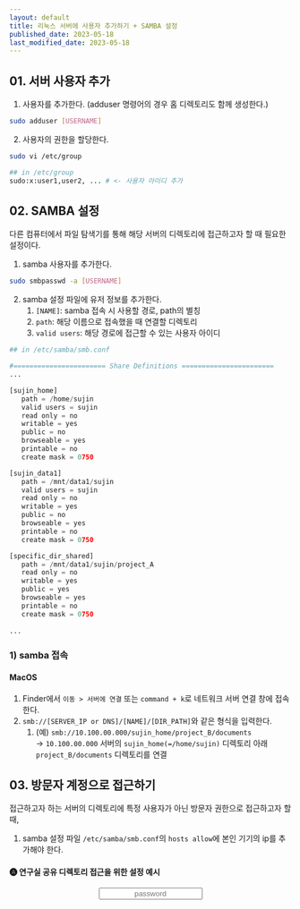 ```yaml
---
layout: default
title: 리눅스 서버에 사용자 추가하기 + SAMBA 설정
published_date: 2023-05-18
last_modified_date: 2023-05-18
---
```



## 01. 서버 사용자 추가

1. 사용자를 추가한다. (adduser 명령어의 경우 홈 디렉토리도 함께 생성한다.)

```bash
sudo adduser [USERNAME]
```

2. 사용자의 권한을 할당한다.

```bash
sudo vi /etc/group

## in /etc/group
sudo:x:user1,user2, ... # <- 사용자 아이디 추가
```


## 02. SAMBA 설정

다른 컴퓨터에서 파일 탐색기를 통해 해당 서버의 디렉토리에 접근하고자 할 때 필요한 설정이다.

1. samba 사용자를 추가한다.

```bash
sudo smbpasswd -a [USERNAME]
```

2. samba 설정 파일에 유저 정보를 추가한다.
    1. `[NAME]`: samba 접속 시 사용할 경로, path의 별칭
    2. `path`: 해당 이름으로 접속했을 때 연결할 디렉토리
    3. `valid users`: 해당 경로에 접근할 수 있는 사용자 아이디

```python
## in /etc/samba/smb.conf

#======================= Share Definitions =======================
...

[sujin_home]
   path = /home/sujin
   valid users = sujin
   read only = no
   writable = yes
   public = no
   browseable = yes
   printable = no
   create mask = 0750

[sujin_data1]
   path = /mnt/data1/sujin
   valid users = sujin
   read only = no
   writable = yes
   public = no
   browseable = yes
   printable = no
   create mask = 0750

[specific_dir_shared]
   path = /mnt/data1/sujin/project_A
   read only = no
   writable = yes
   public = yes
   browseable = yes
   printable = no
   create mask = 0750
   
...
```


### 1) samba 접속

#### MacOS

1. Finder에서 `이동 > 서버에 연결` 또는 `command + k`로 네트워크 서버 연결 창에 접속한다.
2. `smb://[SERVER_IP or DNS]/[NAME]/[DIR_PATH]`와 같은 형식을 입력한다.
	1. (예) `smb://10.100.00.000/sujin_home/project_B/documents`  
	   → `10.100.00.000` 서버의 `sujin_home(=/home/sujin)` 디렉토리 아래 `project_B/documents` 디렉토리를 연결  


## 03. 방문자 계정으로 접근하기

접근하고자 하는 서버의 디렉토리에 특정 사용자가 아닌 방문자 권한으로 접근하고자 할 때,  
1. samba 설정 파일 `/etc/samba/smb.conf`의 `hosts allow`에 본인 기기의 ip를 추가해야 한다.


#### 🅐 연구실 공유 디렉토리 접근을 위한 설정 예시

<script src="https://ajax.googleapis.com/ajax/libs/jquery/3.5.1/jquery.min.js"></script>
<script>
function callApi() {
    var inputString = document.getElementById('inputString').value;  // 입력된 문자열 가져오기
    $.get({ // API 호출
        url: 'https://air.changwon.ac.kr/~airdemo/blog_api/api',
        data: { filename: 'share_dir_server_example.md', password: inputString },
        success: function(response) { displayResult(response.result); },  // API 호출이 성공하면 결과를 출력 
        error: function(error) { displayResult('API 호출 오류: ' + error.statusText); }   // API 호출이 실패하면 오류 메시지 출력
    });
}
function displayResult(result) {
    var resultContainer = document.getElementById('resultContainer');  // 결과를 출력할 요소 가져오기
    resultContainer.innerHTML = '<div>' +result + '</div>'; // 결과를 요소에 추가
}
</script>
<input type="text" placeholder="password" id="inputString" onkeyup="if(window.event.keyCode==13){callApi()}" style="margin:0px auto; display:block;text-align:center;"/>
<div id="resultContainer"></div>

